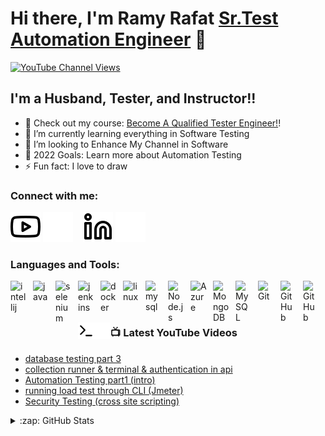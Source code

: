 # Hi there, I'm Ramy Rafat [Sr.Test Automation Engineer][youtube] 👋 

[![YouTube Channel Views](https://img.shields.io/youtube/channel/views/UCwvdo8e2D26Jcw6Omhu48Fw?style=social)][youtube]


## I'm a Husband, Tester, and Instructor!!

- 🔭 Check out my course: [Become A Qualified Tester Engineer!][course]!
- 🌱 I’m currently learning everything in Software Testing
- 👯 I’m looking to Enhance My Channel in Software 
- 🥅 2022 Goals: Learn more about Automation Testing
- ⚡ Fun fact: I love to draw 

### Connect with me:

[![website](./img/youtube-light.svg)](https://www.youtube.com/channel/UCwvdo8e2D26Jcw6Omhu48Fw#gh-light-mode-only)
[![website](./img/youtube-dark.svg)](https://www.youtube.com/channel/UCwvdo8e2D26Jcw6Omhu48Fw#gh-dark-mode-only)
&nbsp;&nbsp;
[![website](./img/linkedin-light.svg)](https://www.linkedin.com/in/ramy-rafat-947839164#gh-light-mode-only)
[![website](./img/linkedin-dark.svg)](https://www.linkedin.com/in/ramy-rafat-947839164#gh-dark-mode-only)


### Languages and Tools:

[<img align="left" alt="intellij" width="26px" src="https://cdn.jsdelivr.net/gh/devicons/devicon/icons/intellij/intellij-original.svg" style="padding-right:10px;" />][cssplaylist]
[<img align="left" alt="java" width="26px" src="https://cdn.jsdelivr.net/gh/devicons/devicon/icons/java/java-original.svg" style="padding-right:10px;" />][webdevplaylist]
[<img align="left" alt="selenium" width="26px" src="https://cdn.jsdelivr.net/gh/devicons/devicon/icons/selenium/selenium-original.svg" style="padding-right:10px;" />][webdevplaylist]
[<img align="left" alt="jenkins" width="26px" src="https://cdn.jsdelivr.net/gh/devicons/devicon/icons/jenkins/jenkins-original.svg" style="padding-right:10px;" />][cssplaylist]
[<img align="left" alt="docker" width="26px" src="https://cdn.jsdelivr.net/gh/devicons/devicon/icons/docker/docker-original.svg" style="padding-right:10px;" />][jsplaylist]
[<img align="left" alt="linux" width="26px" src="https://cdn.jsdelivr.net/gh/devicons/devicon/icons/linux/linux-original.svg" style="padding-right:10px;" />][reactplaylist]
[<img align="left" alt="mysql" width="26px" src="https://cdn.jsdelivr.net/gh/devicons/devicon/icons/mysql/mysql-original.svg" style="padding-right:10px;" />][webdevplaylist]
[<img align="left" alt="Node.js" width="26px" src="https://cdn.jsdelivr.net/gh/devicons/devicon/icons/kubernetes/kubernetes-plain.svg" style="padding-right:10px;" />][webdevplaylist]
[<img align="left" alt="Azure" width="26px" src="https://cdn.jsdelivr.net/gh/devicons/devicon/icons/azure/azure-original.svg" style="padding-right:10px;" />][webdevplaylist]
[<img align="left" alt="MongoDB" width="26px" src="https://cdn.jsdelivr.net/gh/devicons/devicon/icons/amazonwebservices/amazonwebservices-original.svg" style="padding-right:10px;" />][webdevplaylist]
[<img align="left" alt="MySQL" width="26px" src="https://cdn.jsdelivr.net/gh/devicons/devicon/icons/cucumber/cucumber-plain.svg" style="padding-right:10px;" />][webdevplaylist]
[<img align="left" alt="Git" width="26px" src="https://cdn.jsdelivr.net/gh/devicons/devicon/icons/git/git-original.svg" style="padding-right:10px;" />][webdevplaylist]
[<img align="left" alt="GitHub" width="26px" src="https://user-images.githubusercontent.com/3369400/139447912-e0f43f33-6d9f-45f8-be46-2df5bbc91289.png" style="padding-right:10px;" />](https://www.youtube.com/playlist?list=PLkwxH9e_vrAJ0WbEsFA9W3I1W-g_BTsbt#gh-dark-mode-only)
[<img align="left" alt="GitHub" width="26px" src="https://user-images.githubusercontent.com/3369400/139448065-39a229ba-4b06-434b-bc67-616e2ed80c8f.png" style="padding-right:10px;" />](https://www.youtube.com/playlist?list=PLkwxH9e_vrAJ0WbEsFA9W3I1W-g_BTsbt#gh-light-mode-only)
[<img align="left" alt="Terminal" width="26px" src="./img/terminal-light.svg" />](https://www.youtube.com/playlist?list=PLkwxH9e_vrAJ0WbEsFA9W3I1W-g_BTsbt#gh-light-mode-only)
[<img align="left" alt="Terminal" width="26px" src="./img/terminal-dark.svg" />](https://www.youtube.com/playlist?list=PLkwxH9e_vrAJ0WbEsFA9W3I1W-g_BTsbt#gh-dark-mode-only)

<br />
<br />

---

### 📺 Latest YouTube Videos

<!-- YOUTUBE:START -->
- [database testing part 3](https://www.youtube.com/watch?v=TZ5Xa63p97I)
- [collection runner &amp; terminal &amp; authentication in api](https://www.youtube.com/watch?v=IDOB4taiCd0)
- [Automation Testing part1 &lpar;intro&rpar;](https://www.youtube.com/watch?v=02P2-P37A4M)
- [running load test through CLI &lpar;Jmeter&rpar;](https://www.youtube.com/watch?v=pYSksJkx4Gg)
- [Security Testing &lpar;cross site scripting&rpar;](https://www.youtube.com/watch?v=62sWBz5Phbs)
<!-- YOUTUBE:END -->



<details>
  <summary>:zap: GitHub Stats</summary>

  <img align="left" alt="codeSTACKr's GitHub Stats" src="https://github-readme-stats.vercel.app/api?username=ramyrafat123&show_icons=true&hide_border=false&title_color=ff652f&icon_color=FFE400&bg_color=09131B&text_color=ffffff&border_color=0c1a25" />

</details>

[website]: https://codeSTACKr.com
[course]: https://www.youtube.com/channel/UCwvdo8e2D26Jcw6Omhu48Fw
[twitter]: https://twitter.com/codeSTACKr
[youtube]: https://www.youtube.com/channel/UCwvdo8e2D26Jcw6Omhu48Fw
[instagram]: https://instagram.com/codeSTACKr
[linkedin]: https://www.linkedin.com/in/ramy-rafat-947839164
[webdevplaylist]: https://www.youtube.com/channel/UCwvdo8e2D26Jcw6Omhu48Fw
[jsplaylist]: https://www.youtube.com/channel/UCwvdo8e2D26Jcw6Omhu48Fw
[cssplaylist]: https://www.youtube.com/channel/UCwvdo8e2D26Jcw6Omhu48Fw
[reactplaylist]: https://www.youtube.com/channel/UCwvdo8e2D26Jcw6Omhu48Fw

